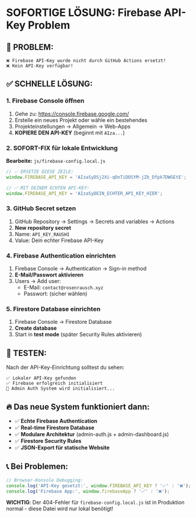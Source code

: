 # SOFORTIGE LÖSUNG: Firebase API-Key Problem

## 🚨 PROBLEM: 
```
❌ Firebase API-Key wurde nicht durch GitHub Actions ersetzt!
❌ Kein API-Key verfügbar!
```

## ✅ SCHNELLE LÖSUNG:

### 1. Firebase Console öffnen
1. Gehe zu: https://console.firebase.google.com/
2. Erstelle ein neues Projekt oder wähle ein bestehendes
3. Projekteinstellungen → Allgemein → Web-Apps
4. **KOPIERE DEN API-KEY** (beginnt mit `AIza...`)

### 2. SOFORT-FIX für lokale Entwicklung
**Bearbeite:** `js/firebase-config.local.js`

```javascript
// ✅ ERSETZE DIESE ZEILE:
window.FIREBASE_API_KEY = 'AIzaSyDSj2Xi-qOnTiDOSYM-jZb_Dfpk7DWGEtE';

// ✅ MIT DEINEM ECHTEN API-KEY:
window.FIREBASE_API_KEY = 'AIzaSyDEIN_ECHTER_API_KEY_HIER';
```

### 3. GitHub Secret setzen
1. GitHub Repository → Settings → Secrets and variables → Actions
2. **New repository secret**
3. Name: `API_KEY_RAUSHI`
4. Value: Dein echter Firebase API-Key

### 4. Firebase Authentication einrichten
1. Firebase Console → Authentication → Sign-in method
2. **E-Mail/Passwort aktivieren**
3. Users → Add user:
   - E-Mail: `contact@rosenrausch.xyz`
   - Passwort: (sicher wählen)

### 5. Firestore Database einrichten
1. Firebase Console → Firestore Database
2. **Create database**
3. Start in **test mode** (später Security Rules aktivieren)

## 🎯 TESTEN:
Nach der API-Key-Einrichtung solltest du sehen:
```
✅ Lokaler API-Key gefunden
✅ Firebase erfolgreich initialisiert
🔐 Admin Auth System wird initialisiert...
```

## 🔥 Das neue System funktioniert dann:
- ✅ **Echte Firebase Authentication**
- ✅ **Real-time Firestore Database**  
- ✅ **Modulare Architektur** (admin-auth.js + admin-dashboard.js)
- ✅ **Firestore Security Rules**
- ✅ **JSON-Export für statische Website**

## 📞 Bei Problemen:
```javascript
// Browser-Konsole Debugging:
console.log('API-Key gesetzt:', window.FIREBASE_API_KEY ? '✅' : '❌');
console.log('Firebase App:', window.firebaseApp ? '✅' : '❌');
```

**WICHTIG**: Der 404-Fehler für `firebase-config.local.js` ist in Produktion normal - diese Datei wird nur lokal benötigt!